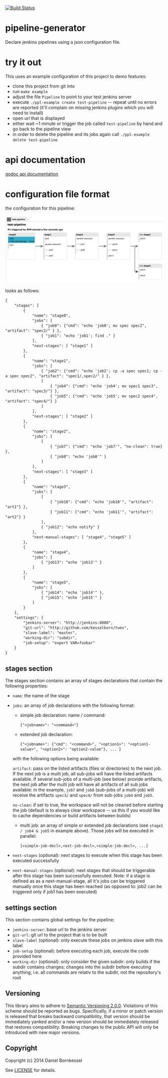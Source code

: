 [![Build Status](https://travis-ci.org/soundcloud/pipeline-generator.svg)](https://travis-ci.org/soundcloud/pipeline-generator)

# pipeline-generator
Declare jenkins pipelines using a json configuration file.

# try it out

This uses an example configuration of this project to demo features:

  - clone this project from git into
  - run `make example`
  - adjust the file `Pipeline` to point to your test jenkins server
  - execute `./ppl-example create test-pipeline` -- repeat until no errors are reported (it'll complain on missing jenkins plugins which you will need to install)
  - open url that is displayed
  - either wait ~1 minute or trigger the job called `test-pipeline` by hand and go back to the pipeline view
  - in order to delete the pipeline and its jobs again call `./ppl-example delete test-pipeline`

# api documentation

[godoc api documentation](http://godoc.org/github.com/soundcloud/pipeline-generator)

# configuration file format

the configuration for this pipeline:

![image](./example/example-config.png)

looks as follows:

    {
        "stages": [
            {
                "name": "stage0",
                "jobs": [
                    { "job0": {"cmd": "echo 'job0'; mv spec spec2", "artifact": "spec2/" } },
                    { "job1": "echo 'job1'; find ." }
                ],
                "next-stages": [ "stage1" ]
            },
            {
                "name": "stage1",
                "jobs": [
                    { "job2": {"cmd": "echo 'job2'; cp -a spec spec1; cp -a spec spec2", "artifact": "spec1/,spec2/" } },
                    [
                        { "job4": {"cmd": "echo 'job4'; mv spec1 spec3", "artifact": "spec3/"} },
                        { "job5": {"cmd": "echo 'job5'; mv spec2 spec4", "artifact": "spec4/"} }
                    ]
                ],
                "next-stages": [ "stage2" ]
            },
            {
                "name": "stage2",
                "jobs": [
                    [
                        { "job7": {"cmd": "echo 'job7'", "no-clean": true} },
                        { "job8": "echo 'job8'" }
                    ]
                ],
                "next-stages": [ "stage3" ]
            },
            {
                "name": "stage3",
                "jobs": [
                    [
                        { "job10": {"cmd": "echo 'job10'", "artifact": "art1"} },
                        { "job11": {"cmd": "echo 'job11'", "artifact": "art2"} }
                    ],
                    { "job12": "echo notify" }
                ],
                "next-manual-stages": [ "stage4", "stage5" ]
            },
            {
                "name": "stage4",
                "jobs": [
                    { "job13": "echo 'job13'" }
                ]
            },
            {
                "name": "stage5",
                "jobs": [
                    { "job14": "echo 'job14'" },
                    { "job15": "echo 'job15'" }
                ]
            }
        ],
        "settings": {
            "jenkins-server": "http://jenkins:8080",
            "git-url": "http://github.com/kesselborn/tuev",
            "slave-label": "master",
            "working-dir": "subdir",
            "job-setup": "export VAR=foobar"
        }
    }

## stages section

The stages section contains an array of stages declarations that contain the following properties:

  - `name`: the name of the stage
  - `jobs`: an array of job declarations with the following format:
      - simple job declaration: name / command: 
       
            {"<jobname>": "<command>"}
      - extended job declaration:
       
            {"<jobname>": {"cmd": "<command>", "<option1>": "<option1-value>", "<option2>": "option2-value"}, ... }

       with the following options being available:

      `artifact`: pass on the listed artifacts (files or directories) to the next job. If the next job is a multi job, all sub-jobs will have the listed artifacts available. If several sub-jobs of a multi-job (see below) provide artifacts, the next job after the multi job will have all artifacts of all sub jobs available: in the example, `job7` and `job8` (sub-jobs of a multi-job) will receive the artifacts `spec3/` and `spec4/` from sub-jobs `job4` and `job5`.

      `no-clean`: if set to true, the workspace will not be cleaned before starting the job (default is to always clear workspace -- us this if you would like to cache dependencies or build artifacts between builds)

      - multi job: an array of simple or extended job declarations (see `stage1 / job4 & job5` in example above). Those jobs will be executed in parallel:

            [<simple-job-decl>,<ext-job-decl>,<simple-job-decl>, ...]


  - `next-stages` (optional): next stages to execute when this stage has been executed successfully
  - `next-manual-stages` (optional): next stages that should be triggerable after this stage has been successfully executed. Note: if a stage is defined as as a next-manual-stage, all it's jobs can be triggered manually once this stage has been reached (as opposed to: job2 can be triggered only if job1 has been executed)


## settings section

This section contains global settings for the pipeline:

  - `jenkins-server`: base url to the jenkins server
  - `git-url`: git url to the project that is to be built
  - `slave-label` (optional): only execute these jobs on jenkins slave with this label
  - `job-setup` (optional): before executing each job, execute the code provided here
  - `working-dir` (optional): only consider the given subdir: only builds if the subdir contains changes; changes into the subdir before executing anything, i.e. all commands are relativ to the subdir, not the repository's root


## Versioning
This library aims to adhere to [Semantic Versioning 2.0.0][semver]. Violations
of this scheme should be reported as bugs. Specifically, if a minor or patch
version is released that breaks backward compatibility, that version should be
immediately yanked and/or a new version should be immediately released that
restores compatibility. Breaking changes to the public API will only be
introduced with new major versions.

[semver]: http://semver.org/

## Copyright
Copyright (c) 2014 Daniel Bornkessel

See [LICENSE][] for details.

[license]: LICENSE.md
